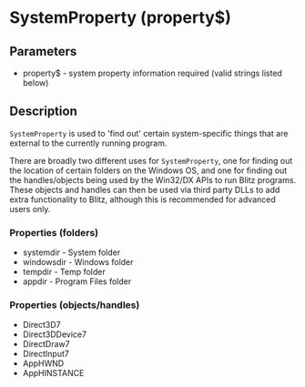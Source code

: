 # SystemProperty (property$)

## Parameters

- property$ - system property information required (valid strings listed below)

## Description

`SystemProperty` is used to 'find out' certain system-specific things that are external to the currently running program.

There are broadly two different uses for `SystemProperty`, one for finding out the location of certain folders on the Windows OS, and one for finding out the handles/objects being used by the Win32/DX APIs to run Blitz programs. These objects and handles can then be used via third party DLLs to add extra functionality to Blitz, although this is recommended for advanced users only.

### Properties (folders)
- systemdir - System folder
- windowsdir - Windows folder
- tempdir - Temp folder
- appdir - Program Files folder

### Properties (objects/handles)
- Direct3D7
- Direct3DDevice7
- DirectDraw7
- DirectInput7
- AppHWND
- AppHINSTANCE
